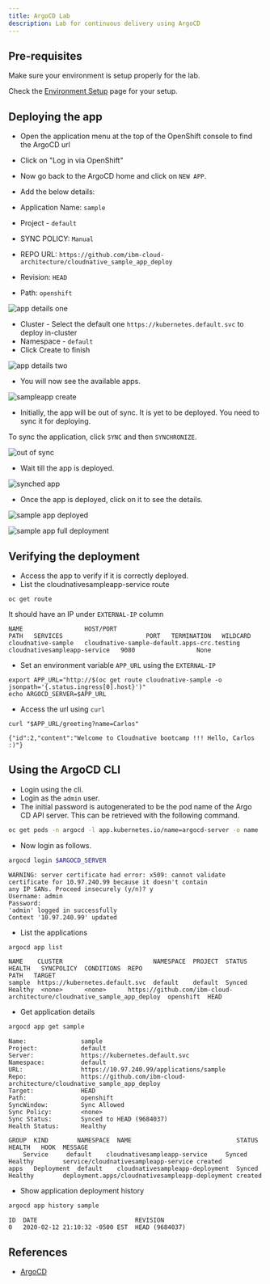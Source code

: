 ```yaml
---
title: ArgoCD Lab
description: Lab for continuous delivery using ArgoCD
---
```

<!--- cSpell:ignore ICPA openshiftconsole Theia userid toolset crwexposeservice gradlew bluemix ocinstall Mico crwopenlink crwopenapp swaggerui gitpat gituser  buildconfig yourproject wireframe devenvsetup viewapp crwopenlink  atemplatized rtifactoryurlsetup Kata Koda configmap Katacoda checksetup cndp katacoda checksetup Linespace igccli regcred REPLACEME Tavis pipelinerun openshiftcluster invokecloudshell cloudnative sampleapp bwoolf hotspots multicloud pipelinerun Sricharan taskrun Vadapalli Rossel REPLACEME cloudnativesampleapp artifactoryuntar untar Hotspot devtoolsservices Piyum Zonooz Farr Kamal Arora Laszewski  Roadmap roadmap Istio Packt buildpacks automatable ksonnet jsonnet targetport podsiks SIGTERM SIGKILL minikube apiserver multitenant kubelet multizone Burstable checksetup handson  stockbffnode codepatterns devenvsetup newwindow preconfigured cloudantcredentials apikey Indexyaml classname  errorcondition tektonpipeline gradlew gitsecret viewapp cloudantgitpodscreen crwopenlink cdply crwopenapp -->

## Pre-requisites

Make sure your environment is setup properly for the lab.

Check the [Environment Setup](../../getting-started/devenvsetup/) page for your setup.

## Deploying the app

- Open the application menu at the top of the OpenShift console to find the ArgoCD url
- Click on "Log in via OpenShift" 

- Now go back to the ArgoCD home and click on `NEW APP`.
- Add the below details:
- Application Name: `sample`
- Project - `default`
- SYNC POLICY: `Manual`
- REPO URL: `https://github.com/ibm-cloud-architecture/cloudnative_sample_app_deploy`
- Revision: `HEAD`
- Path: `openshift`

![app details one](./images/app_argo_1.png)

- Cluster - Select the default one `https://kubernetes.default.svc` to deploy in-cluster
- Namespace - `default`
- Click Create to finish

![app details two](./images/app_argo_2.png)

- You will now see the available apps.

![sampleapp create](images/sampleapp_create.png)

- Initially, the app will be out of sync. It is yet to be deployed. You need to sync it for deploying.

To sync the application, click `SYNC` and then `SYNCHRONIZE`.

![out of sync](images/out_of_sync.png)

- Wait till the app is deployed.

![synched app](images/synched_app.png)

- Once the app is deployed, click on it to see the details.

![sample app deployed](images/sample_app_deployed.png)

![sample app full deployment](images/sample_app_full_deployment.png)

## Verifying the deployment

- Access the app to verify if it is correctly deployed.
- List the cloudnativesampleapp-service route
```
oc get route
```
It should have an IP under `EXTERNAL-IP` column
```
NAME                 HOST/PORT                                     PATH   SERVICES                       PORT   TERMINATION   WILDCARD
cloudnative-sample   cloudnative-sample-default.apps-crc.testing          cloudnativesampleapp-service   9080                 None
```
- Set an environment variable `APP_URL` using the `EXTERNAL-IP`
```
export APP_URL="http://$(oc get route cloudnative-sample -o jsonpath='{.status.ingress[0].host}')"
echo ARGOCD_SERVER=$APP_URL
```
- Access the url using `curl`
```
curl "$APP_URL/greeting?name=Carlos"
```
```
{"id":2,"content":"Welcome to Cloudnative bootcamp !!! Hello, Carlos :)"}
```

## Using the ArgoCD CLI

- Login using the cli.
- Login as the `admin` user.
- The initial password is autogenerated to be the pod name of the Argo CD API server. This can be retrieved with the following command.
```bash
oc get pods -n argocd -l app.kubernetes.io/name=argocd-server -o name | cut -d'/' -f 2
```
- Now login as follows.
```bash
argocd login $ARGOCD_SERVER
```

```
WARNING: server certificate had error: x509: cannot validate certificate for 10.97.240.99 because it doesn't contain 
any IP SANs. Proceed insecurely (y/n)? y
Username: admin
Password: 
'admin' logged in successfully
Context '10.97.240.99' updated
```
- List the applications
```bash
argocd app list
```
```
NAME    CLUSTER                         NAMESPACE  PROJECT  STATUS  HEALTH   SYNCPOLICY  CONDITIONS  REPO                                                                     PATH   TARGET
sample  https://kubernetes.default.svc  default    default  Synced  Healthy  <none>      <none>      https://github.com/ibm-cloud-architecture/cloudnative_sample_app_deploy  openshift  HEAD
```
- Get application details
```bash
argocd app get sample
```
```
Name:               sample
Project:            default
Server:             https://kubernetes.default.svc
Namespace:          default
URL:                https://10.97.240.99/applications/sample
Repo:               https://github.com/ibm-cloud-architecture/cloudnative_sample_app_deploy
Target:             HEAD
Path:               openshift
SyncWindow:         Sync Allowed
Sync Policy:        <none>
Sync Status:        Synced to HEAD (9684037)
Health Status:      Healthy

GROUP  KIND        NAMESPACE  NAME                             STATUS  HEALTH   HOOK  MESSAGE
    Service     default    cloudnativesampleapp-service     Synced  Healthy        service/cloudnativesampleapp-service created
apps   Deployment  default    cloudnativesampleapp-deployment  Synced  Healthy        deployment.apps/cloudnativesampleapp-deployment created
```
- Show application deployment history
```bash
argocd app history sample
```
```
ID  DATE                           REVISION
0   2020-02-12 21:10:32 -0500 EST  HEAD (9684037)
```
## References

- [ArgoCD](https://argoproj.github.io/argo-cd/)

